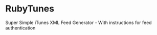 RubyTunes
=========

Super Simple iTunes XML Feed Generator - With instructions for feed authentication
